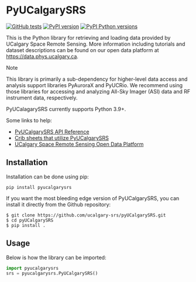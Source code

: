 # PyUCalgarySRS

[![GitHub tests](https://github.com/ucalgary-srs/pyUCalgarySRS/actions/workflows/tests_default.yml/badge.svg)](https://github.com/ucalgary-srs/pyUCalgarySRS/actions/workflows/tests_default.yml)
[![PyPI version](https://img.shields.io/pypi/v/pyucalgarysrs.svg)](https://pypi.python.org/pypi/pyucalgarysrs/)
[![PyPI Python versions](https://img.shields.io/pypi/pyversions/pyucalgarysrs)](https://pypi.python.org/pypi/pyucalgarysrs/)

This is the Python library for retrieving and loading data provided by UCalgary Space Remote Sensing. More information including tutorials and dataset descriptions can be found on our open data platform at https://data.phys.ucalgary.ca.

> [!NOTE]
> This library is primarily a sub-dependency for higher-level data access and analysis support libraries PyAuroraX and PyUCRio. We recommend using those libraries for accessing and analyzing All-Sky Imager (ASI) data and RF instrument data, respectively.

PyUCalagarySRS currently supports Python 3.9+.

Some links to help:
- [PyUCalgarySRS API Reference](https://docs-pyucalgarysrs.phys.ucalgary.ca)
- [Crib sheets that utilize PyUCalgarySRS](https://data.phys.ucalgary.ca/working_with_data/index.html#crib-sheets)
- [UCalgary Space Remote Sensing Open Data Platform](https://data.phys.ucalgary.ca)

## Installation

Installation can be done using pip:

```
pip install pyucalgarysrs
```

If you want the most bleeding edge version of PyUCalgarySRS, you can install it directly from the Github repository:

```console
$ git clone https://github.com/ucalgary-srs/pyUCalgarySRS.git
$ cd pyUCalgarySRS
$ pip install .
```

## Usage

Below is how the library can be imported:

```python
import pyucalgarysrs
srs = pyucalgarysrs.PyUCalgarySRS()
```
